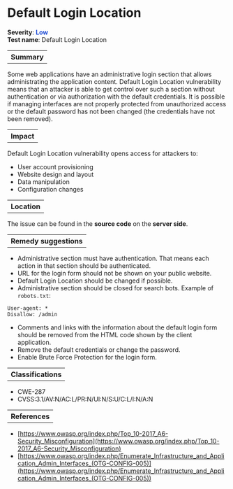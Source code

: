 # Default Login Location

<b>Severity</b>: <b><font color="#1B49D4">Low</font></b><br>
<b>Test name</b>: Default Login Location

<table id="simple-table">
    <tr>
        <th><strong>Summary</strong></th>
    </tr>
</table>

Some web applications have an administrative login section that allows administrating the application content. Default Login Location vulnerability means that an attacker is able to get control over such a section without authentication or via authorization with the default credentials. It is possible if managing interfaces are not properly protected from unauthorized access or the default password has not been changed (the credentials have not been removed).

<table id="simple-table">
    <tr>
        <th><strong>Impact</strong></th>
    </tr>
</table>

Default Login Location vulnerability opens access for attackers to:
* User account provisioning
* Website design and layout
* Data manipulation
* Configuration changes

<table id="simple-table">
    <tr>
        <th><strong>Location</strong></th>
    </tr>
</table>

The issue can be found in the **source code** on the **server side**.

<table id="simple-table">
    <tr>
        <th><strong>Remedy suggestions</strong></th>
    </tr>
</table>

* Administrative section must have authentication. That means each action in that section should be authenticated.
* URL for the login form should not be shown on your public website.
* Default Login Location should be changed if possible.
* Administrative section should be closed for search bots. Example of `robots.txt`:

```
User-agent: *
Disallow: /admin
```

* Comments and links with the information about the default login form should be removed from the HTML code shown by the client application.
* Remove the default credentials or change the password.
* Enable Brute Force Protection for the login form.

<table id="simple-table">
    <tr>
        <th><strong>Classifications</strong></th>
    </tr>
</table>

* CWE-287
* CVSS:3.1/AV:N/AC:L/PR:N/UI:N/S:U/C:L/I:N/A:N

<table id="simple-table">
    <tr>
        <th><strong>References</strong></th>
    </tr>
</table>

* [https://www.owasp.org/index.php/Top_10-2017_A6-Security_Misconfiguration](https://www.owasp.org/index.php/Top_10-2017_A6-Security_Misconfiguration)
* [https://www.owasp.org/index.php/Enumerate_Infrastructure_and_Application_Admin_Interfaces_(OTG-CONFIG-005)](https://www.owasp.org/index.php/Enumerate_Infrastructure_and_Application_Admin_Interfaces_(OTG-CONFIG-005))
